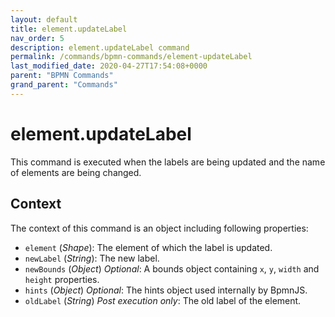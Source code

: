 ```yaml
---
layout: default
title: element.updateLabel
nav_order: 5
description: element.updateLabel command
permalink: /commands/bpmn-commands/element-updateLabel
last_modified_date: 2020-04-27T17:54:08+0000
parent: "BPMN Commands"
grand_parent: "Commands"
---
```


# element.updateLabel

This command is executed when the labels are being updated and the name of elements are being changed.

## Context

The context of this command is an object including following properties:

* `element` (_Shape_): The element of which the label is updated.
* `newLabel` (_String_): The new label.
* `newBounds` (_Object_) _Optional_: A bounds object containing `x`, `y`, `width` and `height` properties.
* `hints` (_Object_) _Optional_: The hints object used internally by BpmnJS.
* `oldLabel` (_String_) _Post execution only_: The old label of the element.

